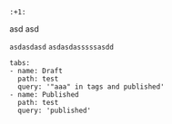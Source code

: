 `:+1:`



asd
asd

`asdasdasd`
`asdasdasssssasdd`

```obsilist
tabs:
- name: Draft
  path: test
  query: '"aaa" in tags and published'
- name: Published
  path: test
  query: 'published'
```

